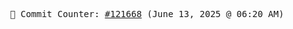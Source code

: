 <p align="center">
    <samp>
        📮 Commit Counter: <a href="https://github.com/Javascript-void0/Javascript-void0/commits/main">#121668</a> (June 13, 2025 @ 06:20 AM)
    </samp>
</p>